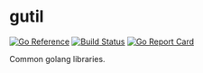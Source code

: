 # gutil

[![Go Reference](https://pkg.go.dev/badge/github.com/icco/gutil.svg)](https://pkg.go.dev/github.com/icco/gutil) 
[![Build Status](https://travis-ci.com/icco/gutil.svg?branch=main)](https://travis-ci.com/icco/gutil)
[![Go Report Card](https://goreportcard.com/badge/github.com/icco/gutil)](https://goreportcard.com/report/github.com/icco/gutil)

Common golang libraries.
